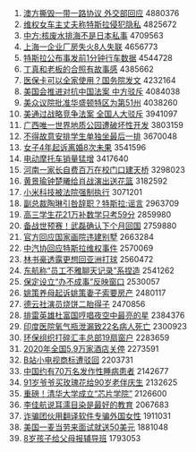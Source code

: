 1. [澳方撕毁一带一路协议 外交部回应](http://www.baidu.com/baidu?cl=3&tn=SE_baiduhomet8_jmjb7mjw&rsv_dl=fyb_top&fr=top1000&wd=%B0%C4%B7%BD%CB%BA%BB%D9%D2%BB%B4%F8%D2%BB%C2%B7%D0%AD%D2%E9%20%CD%E2%BD%BB%B2%BF%BB%D8%D3%A6) 4880376
1. [维权女车主丈夫称特斯拉侵犯隐私](http://www.baidu.com/baidu?cl=3&tn=SE_baiduhomet8_jmjb7mjw&rsv_dl=fyb_top&fr=top1000&wd=%CE%AC%C8%A8%C5%AE%B3%B5%D6%F7%D5%C9%B7%F2%B3%C6%CC%D8%CB%B9%C0%AD%C7%D6%B7%B8%D2%FE%CB%BD) 4825672
1. [中方:核废水排海不是日本私事](http://www.baidu.com/baidu?cl=3&tn=SE_baiduhomet8_jmjb7mjw&rsv_dl=fyb_top&fr=top1000&wd=%D6%D0%B7%BD%3A%BA%CB%B7%CF%CB%AE%C5%C5%BA%A3%B2%BB%CA%C7%C8%D5%B1%BE%CB%BD%CA%C2) 4709563
1. [上海一企业厂房失火8人失联](http://www.baidu.com/baidu?cl=3&tn=SE_baiduhomet8_jmjb7mjw&rsv_dl=fyb_top&fr=top1000&wd=%C9%CF%BA%A3%D2%BB%C6%F3%D2%B5%B3%A7%B7%BF%CA%A7%BB%F08%C8%CB%CA%A7%C1%AA) 4656773
1. [特斯拉公布事发前1分钟行车数据](http://www.baidu.com/baidu?cl=3&tn=SE_baiduhomet8_jmjb7mjw&rsv_dl=fyb_top&fr=top1000&wd=%CC%D8%CB%B9%C0%AD%B9%AB%B2%BC%CA%C2%B7%A2%C7%B01%B7%D6%D6%D3%D0%D0%B3%B5%CA%FD%BE%DD) 4544728
1. [丁真和老板的合照有故事感](http://www.baidu.com/baidu?cl=3&tn=SE_baiduhomet8_jmjb7mjw&rsv_dl=fyb_top&fr=top1000&wd=%B6%A1%D5%E6%BA%CD%C0%CF%B0%E5%B5%C4%BA%CF%D5%D5%D3%D0%B9%CA%CA%C2%B8%D0) 4385662
1. [医保卡可以全家使用？国务院发文](http://www.baidu.com/baidu?cl=3&tn=SE_baiduhomet8_jmjb7mjw&rsv_dl=fyb_top&fr=top1000&wd=%D2%BD%B1%A3%BF%A8%BF%C9%D2%D4%C8%AB%BC%D2%CA%B9%D3%C3%A3%BF%B9%FA%CE%F1%D4%BA%B7%A2%CE%C4) 4232164
1. [美国会推进对抗中国法案 中方驳斥](http://www.baidu.com/baidu?cl=3&tn=SE_baiduhomet8_jmjb7mjw&rsv_dl=fyb_top&fr=top1000&wd=%C3%C0%B9%FA%BB%E1%CD%C6%BD%F8%B6%D4%BF%B9%D6%D0%B9%FA%B7%A8%B0%B8%20%D6%D0%B7%BD%B2%B5%B3%E2) 4084038
1. [美众议院批准华盛顿特区为第51州](http://www.baidu.com/baidu?cl=3&tn=SE_baiduhomet8_jmjb7mjw&rsv_dl=fyb_top&fr=top1000&wd=%C3%C0%D6%DA%D2%E9%D4%BA%C5%FA%D7%BC%BB%AA%CA%A2%B6%D9%CC%D8%C7%F8%CE%AA%B5%DA51%D6%DD) 4038260
1. [美通过战略竞争法案 全国人大驳斥](http://www.baidu.com/baidu?cl=3&tn=SE_baiduhomet8_jmjb7mjw&rsv_dl=fyb_top&fr=top1000&wd=%C3%C0%CD%A8%B9%FD%D5%BD%C2%D4%BE%BA%D5%F9%B7%A8%B0%B8%20%C8%AB%B9%FA%C8%CB%B4%F3%B2%B5%B3%E2) 3941097
1. [广西唯一世界地质公园遭破坏性开发](http://www.baidu.com/baidu?cl=3&tn=SE_baiduhomet8_jmjb7mjw&rsv_dl=fyb_top&fr=top1000&wd=%B9%E3%CE%F7%CE%A8%D2%BB%CA%C0%BD%E7%B5%D8%D6%CA%B9%AB%D4%B0%D4%E2%C6%C6%BB%B5%D0%D4%BF%AA%B7%A2) 3803159
1. [不得故意安排学生单独坐最后一排](http://www.baidu.com/baidu?cl=3&tn=SE_baiduhomet8_jmjb7mjw&rsv_dl=fyb_top&fr=top1000&wd=%B2%BB%B5%C3%B9%CA%D2%E2%B0%B2%C5%C5%D1%A7%C9%FA%B5%A5%B6%C0%D7%F8%D7%EE%BA%F3%D2%BB%C5%C5) 3670048
1. [女子4年起诉离婚8次未果](http://www.baidu.com/baidu?cl=3&tn=SE_baiduhomet8_jmjb7mjw&rsv_dl=fyb_top&fr=top1000&wd=%C5%AE%D7%D34%C4%EA%C6%F0%CB%DF%C0%EB%BB%E98%B4%CE%CE%B4%B9%FB) 3541596
1. [电动摩托车销量猛增](http://www.baidu.com/baidu?cl=3&tn=SE_baiduhomet8_jmjb7mjw&rsv_dl=fyb_top&fr=top1000&wd=%B5%E7%B6%AF%C4%A6%CD%D0%B3%B5%CF%FA%C1%BF%C3%CD%D4%F6) 3417640
1. [河南一家长自费百万在校门口建天桥](http://www.baidu.com/baidu?cl=3&tn=SE_baiduhomet8_jmjb7mjw&rsv_dl=fyb_top&fr=top1000&wd=%BA%D3%C4%CF%D2%BB%BC%D2%B3%A4%D7%D4%B7%D1%B0%D9%CD%F2%D4%DA%D0%A3%C3%C5%BF%DA%BD%A8%CC%EC%C7%C5) 3298023
1. [黄景瑜钟楚曦给肖战演出送花篮](http://www.baidu.com/baidu?cl=3&tn=SE_baiduhomet8_jmjb7mjw&rsv_dl=fyb_top&fr=top1000&wd=%BB%C6%BE%B0%E8%A4%D6%D3%B3%FE%EA%D8%B8%F8%D0%A4%D5%BD%D1%DD%B3%F6%CB%CD%BB%A8%C0%BA) 3182592
1. [小米科技被法院强制执行](http://www.baidu.com/baidu?cl=3&tn=SE_baiduhomet8_jmjb7mjw&rsv_dl=fyb_top&fr=top1000&wd=%D0%A1%C3%D7%BF%C6%BC%BC%B1%BB%B7%A8%D4%BA%C7%BF%D6%C6%D6%B4%D0%D0) 3071201
1. [副总裁陶琳引咎辞职？特斯拉:谣言](http://www.baidu.com/baidu?cl=3&tn=SE_baiduhomet8_jmjb7mjw&rsv_dl=fyb_top&fr=top1000&wd=%B8%B1%D7%DC%B2%C3%CC%D5%C1%D5%D2%FD%BE%CC%B4%C7%D6%B0%A3%BF%CC%D8%CB%B9%C0%AD%3A%D2%A5%D1%D4) 2963709
1. [高三学生花21万补数学只考59分](http://www.baidu.com/baidu?cl=3&tn=SE_baiduhomet8_jmjb7mjw&rsv_dl=fyb_top&fr=top1000&wd=%B8%DF%C8%FD%D1%A7%C9%FA%BB%A821%CD%F2%B2%B9%CA%FD%D1%A7%D6%BB%BF%BC59%B7%D6) 2859980
1. [备战世预赛！武磊确认下个月回国](http://www.baidu.com/baidu?cl=3&tn=SE_baiduhomet8_jmjb7mjw&rsv_dl=fyb_top&fr=top1000&wd=%B1%B8%D5%BD%CA%C0%D4%A4%C8%FC%A3%A1%CE%E4%C0%DA%C8%B7%C8%CF%CF%C2%B8%F6%D4%C2%BB%D8%B9%FA) 2759880
1. [官方回应国家画院违建别墅](http://www.baidu.com/baidu?cl=3&tn=SE_baiduhomet8_jmjb7mjw&rsv_dl=fyb_top&fr=top1000&wd=%B9%D9%B7%BD%BB%D8%D3%A6%B9%FA%BC%D2%BB%AD%D4%BA%CE%A5%BD%A8%B1%F0%CA%FB) 2663284
1. [中汽协回应特斯拉维权事件](http://www.baidu.com/baidu?cl=3&tn=SE_baiduhomet8_jmjb7mjw&rsv_dl=fyb_top&fr=top1000&wd=%D6%D0%C6%FB%D0%AD%BB%D8%D3%A6%CC%D8%CB%B9%C0%AD%CE%AC%C8%A8%CA%C2%BC%FE) 2570069
1. [林书豪透露更想回亚洲打球](http://www.baidu.com/baidu?cl=3&tn=SE_baiduhomet8_jmjb7mjw&rsv_dl=fyb_top&fr=top1000&wd=%C1%D6%CA%E9%BA%C0%CD%B8%C2%B6%B8%FC%CF%EB%BB%D8%D1%C7%D6%DE%B4%F2%C7%F2) 2560472
1. [东航称“员工不雅聊天记录”系捏造](http://www.baidu.com/baidu?cl=3&tn=SE_baiduhomet8_jmjb7mjw&rsv_dl=fyb_top&fr=top1000&wd=%B6%AB%BA%BD%B3%C6%A1%B0%D4%B1%B9%A4%B2%BB%D1%C5%C1%C4%CC%EC%BC%C7%C2%BC%A1%B1%CF%B5%C4%F3%D4%EC) 2541262
1. [保定设立“办不成事”反映窗口](http://www.baidu.com/baidu?cl=3&tn=SE_baiduhomet8_jmjb7mjw&rsv_dl=fyb_top&fr=top1000&wd=%B1%A3%B6%A8%C9%E8%C1%A2%A1%B0%B0%EC%B2%BB%B3%C9%CA%C2%A1%B1%B7%B4%D3%B3%B4%B0%BF%DA) 2530057
1. [姚策养母起诉姚策妻子索要房产](http://www.baidu.com/baidu?cl=3&tn=SE_baiduhomet8_jmjb7mjw&rsv_dl=fyb_top&fr=top1000&wd=%D2%A6%B2%DF%D1%F8%C4%B8%C6%F0%CB%DF%D2%A6%B2%DF%C6%DE%D7%D3%CB%F7%D2%AA%B7%BF%B2%FA) 2480117
1. [德云社演员烧饼二胎得子](http://www.baidu.com/baidu?cl=3&tn=SE_baiduhomet8_jmjb7mjw&rsv_dl=fyb_top&fr=top1000&wd=%B5%C2%D4%C6%C9%E7%D1%DD%D4%B1%C9%D5%B1%FD%B6%FE%CC%A5%B5%C3%D7%D3) 2470856
1. [排雷英雄杜富国哼唱夜空中最亮的星](http://www.baidu.com/baidu?cl=3&tn=SE_baiduhomet8_jmjb7mjw&rsv_dl=fyb_top&fr=top1000&wd=%C5%C5%C0%D7%D3%A2%D0%DB%B6%C5%B8%BB%B9%FA%BA%DF%B3%AA%D2%B9%BF%D5%D6%D0%D7%EE%C1%C1%B5%C4%D0%C7) 2384376
1. [印度医院氧气瓶泄漏致22名病人死亡](http://www.baidu.com/baidu?cl=3&tn=SE_baiduhomet8_jmjb7mjw&rsv_dl=fyb_top&fr=top1000&wd=%D3%A1%B6%C8%D2%BD%D4%BA%D1%F5%C6%F8%C6%BF%D0%B9%C2%A9%D6%C222%C3%FB%B2%A1%C8%CB%CB%C0%CD%F6) 2300923
1. [环保组织打碎汇丰总部19扇窗户](http://www.baidu.com/baidu?cl=3&tn=SE_baiduhomet8_jmjb7mjw&rsv_dl=fyb_top&fr=top1000&wd=%BB%B7%B1%A3%D7%E9%D6%AF%B4%F2%CB%E9%BB%E3%B7%E1%D7%DC%B2%BF19%C9%C8%B4%B0%BB%A7) 2283659
1. [2020年全国5.9万家酒店关停](http://www.baidu.com/baidu?cl=3&tn=SE_baiduhomet8_jmjb7mjw&rsv_dl=fyb_top&fr=top1000&wd=2020%C4%EA%C8%AB%B9%FA5.9%CD%F2%BC%D2%BE%C6%B5%EA%B9%D8%CD%A3) 2273591
1. [B站小电视商标遭驳回](http://www.baidu.com/baidu?cl=3&tn=SE_baiduhomet8_jmjb7mjw&rsv_dl=fyb_top&fr=top1000&wd=B%D5%BE%D0%A1%B5%E7%CA%D3%C9%CC%B1%EA%D4%E2%B2%B5%BB%D8) 2203731
1. [中国约有70万名发作性睡病患者](http://www.baidu.com/baidu?cl=3&tn=SE_baiduhomet8_jmjb7mjw&rsv_dl=fyb_top&fr=top1000&wd=%D6%D0%B9%FA%D4%BC%D3%D070%CD%F2%C3%FB%B7%A2%D7%F7%D0%D4%CB%AF%B2%A1%BB%BC%D5%DF) 2142677
1. [91岁爷爷买玫瑰花给90岁老伴庆生](http://www.baidu.com/baidu?cl=3&tn=SE_baiduhomet8_jmjb7mjw&rsv_dl=fyb_top&fr=top1000&wd=91%CB%EA%D2%AF%D2%AF%C2%F2%C3%B5%B9%E5%BB%A8%B8%F890%CB%EA%C0%CF%B0%E9%C7%EC%C9%FA) 2132625
1. [重磅！清华大学成立“芯片学院”](http://www.baidu.com/baidu?cl=3&tn=SE_baiduhomet8_jmjb7mjw&rsv_dl=fyb_top&fr=top1000&wd=%D6%D8%B0%F5%A3%A1%C7%E5%BB%AA%B4%F3%D1%A7%B3%C9%C1%A2%A1%B0%D0%BE%C6%AC%D1%A7%D4%BA%A1%B1) 2126600
1. [李佳航说耳濡目染是最好的教育](http://www.baidu.com/baidu?cl=3&tn=SE_baiduhomet8_jmjb7mjw&rsv_dl=fyb_top&fr=top1000&wd=%C0%EE%BC%D1%BA%BD%CB%B5%B6%FA%E5%A6%C4%BF%C8%BE%CA%C7%D7%EE%BA%C3%B5%C4%BD%CC%D3%FD) 2067683
1. [诈骗团伙用翻译软件专骗外国女性](http://www.baidu.com/baidu?cl=3&tn=SE_baiduhomet8_jmjb7mjw&rsv_dl=fyb_top&fr=top1000&wd=%D5%A9%C6%AD%CD%C5%BB%EF%D3%C3%B7%AD%D2%EB%C8%ED%BC%FE%D7%A8%C6%AD%CD%E2%B9%FA%C5%AE%D0%D4) 1911031
1. [美国一麦当劳来面试就送50美元](http://www.baidu.com/baidu?cl=3&tn=SE_baiduhomet8_jmjb7mjw&rsv_dl=fyb_top&fr=top1000&wd=%C3%C0%B9%FA%D2%BB%C2%F3%B5%B1%C0%CD%C0%B4%C3%E6%CA%D4%BE%CD%CB%CD50%C3%C0%D4%AA) 1881048
1. [8岁孩子给父母报辅导班](http://www.baidu.com/baidu?cl=3&tn=SE_baiduhomet8_jmjb7mjw&rsv_dl=fyb_top&fr=top1000&wd=8%CB%EA%BA%A2%D7%D3%B8%F8%B8%B8%C4%B8%B1%A8%B8%A8%B5%BC%B0%E0) 1793053